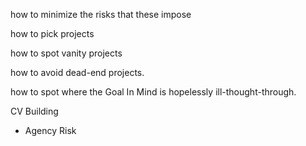 
how to minimize the risks that these impose

how to pick projects

how to spot vanity projects

how to avoid dead-end projects.

how to spot where the Goal In Mind is hopelessly ill-thought-through.

CV Building

- Agency Risk